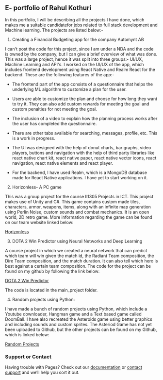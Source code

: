 ## E- portfolio of Rahul Kothuri

In this portfolio, I will be describing all the projects I have done, which makes me a suitable candidatefor jobs related to full stack development and Machine learning. The projects are listed below:-

1. Creating a Financial Budgeting app for the company Automynt AB

I can't post the code for this project, since I am under a NDA and the code is owned by the company, but I can give a brief overview of what was done. This was a large project, hence it was split into three groups:- UI/UX, Machine Learning and API's. I worked on the UI/UX of the app, which includes frontend development using React Native and Realm React for the backend. These are the following features of the app:-

 - The frontend part of the app consists of a questionnaire that helps the underlying ML algorithm to customize a plan for the user.
 
 - Users are able to customize the plan and choose for how long they want to try it. They can also add custom rewards for meeting the goal and custom penalties for       not meeting the goal.
 
 - The inclusion of a video to explain how the planning process works after the user has completed the questionnaire.
 
 -  There are other tabs available for searching, messages, profile, etc. This is a work in progress.
 
 - The UI was designed with the help of donut charts, bar graphs, video players, buttons and navigation with the help of third party libraries like react native chart     kit, react native paper, react native vector icons, react navigation, react native elements and react player.
 
 - For the backend, I have used Realm, which is a MongoDB database made for React Native applications. I have yet to start working on it.

2. Horizonless- A PC game

This was a group project for the course II1305 Projects in ICT. This project makes use of Unity and C#. This game contains custom made tiles, characters, armor, weapons, items, along with an infinite map generation using Perlin Noise, custom sounds and combat mechanics. It is an open world, 2D retro game. More information regarding the game can be found on our team website linked below:

[Horizonless](https://sites.google.com/view/horizonless/home?authuser=0)

3. DOTA 2 Win Predictor using Neural Networks and Deep Learning

A course project in which we created a neural network that can predict which team will win given the match id, the Radiant Team composition, the Dire Team composition, and the match duration. It can also tell which hero is best against a certain team composition. The code for the project can be found on my github by following the link below:

[DOTA 2 Win Predictor](https://github.com/Swindell17520/ID1214Labs)

The code is located in the main_project folder.

4. Random  projects using Python:

I have made a bunch of random projects using Python, which include a Youtube downloader, Hangman game and a Text based game called DoomBall. I have also recreated the Asteroids game using better graphics and including sounds and custom sprites. The Asteriod Game has not yet been uploaded to Github, but the other projects can be found on my Github, which is linked below:

[Random Projects](https://github.com/Swindell17520/Random-Projects)

### Support or Contact

Having trouble with Pages? Check out our [documentation](https://docs.github.com/categories/github-pages-basics/) or [contact support](https://support.github.com/contact) and we’ll help you sort it out.
